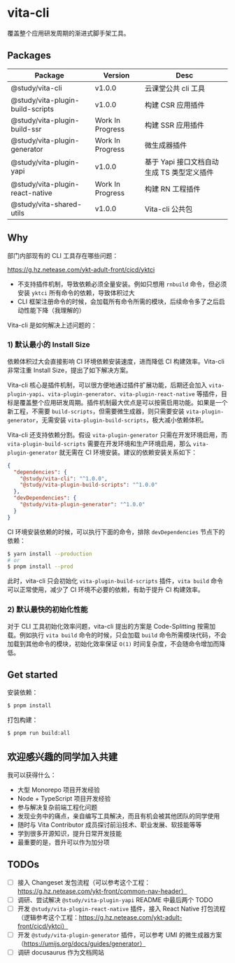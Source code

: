 # vita-cli

覆盖整个应用研发周期的渐进式脚手架工具。

## Packages

| Package                          | Version          | Desc                                       |
| -------------------------------- | ---------------- | ------------------------------------------ |
| @study/vita-cli                  | v1.0.0           | 云课堂公共 cli 工具                        |
| @study/vita-plugin-build-scripts | v1.0.0           | 构建 CSR 应用插件                          |
| @study/vita-plugin-build-ssr     | Work In Progress | 构建 SSR 应用插件                          |
| @study/vita-plugin-generator     | Work In Progress | 微生成器插件                               |
| @study/vita-plugin-yapi          | v1.0.0           | 基于 Yapi 接口文档自动生成 TS 类型定义插件 |
| @study/vita-plugin-react-native  | Work In Progress | 构建 RN 工程插件                           |
| @study/vita-shared-utils         | v1.0.0           | Vita-cli 公共包                            |

## Why

部门内部现有的 CLI 工具存在哪些问题：

https://g.hz.netease.com/ykt-adult-front/cicd/yktci

- 不支持插件机制，导致依赖必须全量安装。例如只想用 `rnbuild` 命令，但必须安装 `yktci` 所有命令的依赖，导致体积过大
- CLI 框架注册命令的时候，会加载所有命令所需的模块，后续命令多了之后启动性能下降（我理解的）

Vita-cli 是如何解决上述问题的：

### 1) 默认最小的 Install Size

依赖体积过大会直接影响 CI 环境依赖安装速度，进而降低 CI 构建效率。Vita-cli 非常注重 Install Size，提出了如下解决方案。

Vita-cli 核心是插件机制，可以很方便地通过插件扩展功能，后期还会加入 `vita-plugin-yapi`、`vita-plugin-generator`、`vita-plugin-react-native` 等插件，目标是覆盖整个应用研发周期。插件机制最大优点是可以按需启用功能。如果是一个新工程，不需要 `build-scripts`，但需要微生成器，则只需要安装 `vita-plugin-generator`，无需安装 `vita-plugin-build-scripts`，极大减小依赖体积。

Vita-cli 还支持依赖分割。假设 `vita-plugin-generator` 只需在开发环境启用，而 `vita-plugin-build-scripts` 需要在开发环境和生产环境启用，那么 `vita-plugin-generator` 就无需在 CI 环境安装。建议的依赖安装关系如下：

```json
{
  "dependencies": {
    "@study/vita-cli": "^1.0.0",
    "@study/vita-plugin-build-scripts": "^1.0.0"
  },
  "devDependencies": {
    "@study/vita-plugin-generator": "^1.0.0"
  }
}
```

CI 环境安装依赖的时候，可以执行下面的命令，排除 `devDependencies` 节点下的依赖：

```bash
$ yarn install --production
# or
$ pnpm install --prod
```

此时，vita-cli 只会初始化 `vita-plugin-build-scripts` 插件，`vita build` 命令可以正常使用，减少了 CI 环境不必要的依赖，有助于提升 CI 构建效率。

### 2) 默认最快的初始化性能

对于 CLI 工具初始化效率问题，vita-cli 提出的方案是 Code-Splitting 按需加载。例如执行 `vita build` 命令的时候，只会加载 `build` 命令所需模块代码，不会加载到其他命令的模块，初始化效率保证 `O(1)` 时间复杂度，不会随命令增加而降低。

## Get started

安装依赖：

```bash
$ pnpm install
```

打包构建：

```bash
$ pnpm run build:all
```

## 欢迎感兴趣的同学加入共建

我可以获得什么：

- 大型 Monorepo 项目开发经验
- Node + TypeScript 项目开发经验
- 参与解决复杂前端工程化问题
- 发现业务中的痛点，亲自编写工具解决，而且有机会被其他团队的同学使用
- 随时与 Vita Contributor 成员探讨前沿技术、职业发展、软技能等等
- 学到很多开源知识，提升日常开发技能
- 最重要的是，晋升可以作为加分项

## TODOs

- [ ] 接入 Changeset 发包流程（可以参考这个工程：https://g.hz.netease.com/ykt-front/common-nav-header）
- [ ] 调研、尝试解决 `@study/vita-plugin-yapi` README 中最后两个 TODO
- [ ] 开发 `@study/vita-plugin-react-native` 插件，接入 React Native 打包流程（逻辑参考这个工程：https://g.hz.netease.com/ykt-adult-front/cicd/yktci）
- [ ] 开发 `@study/vita-plugin-generator` 插件，可以参考 UMI 的微生成器方案（https://umijs.org/docs/guides/generator）
- [ ] 调研 docusaurus 作为文档网站
